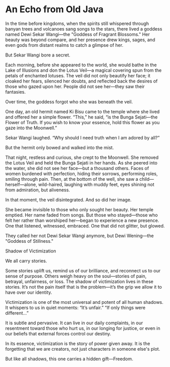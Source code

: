 # An Echo from Old Java


In the time before kingdoms, when the spirits still whispered through banyan trees and volcanoes sang songs to the stars, there lived a goddess named Dewi Sekar Wangi—the "Goddess of Fragrant Blossoms." Her beauty was beyond compare, and her presence drew kings, sages, and even gods from distant realms to catch a glimpse of her.

But Sekar Wangi bore a secret.

Each morning, before she appeared to the world, she would bathe in the Lake of Illusions and don the Lotus Veil—a magical covering spun from the petals of enchanted lotuses. The veil did not only beautify her face; it cloaked her fears, silenced her doubts, and reflected back the desires of those who gazed upon her. People did not see her—they saw their fantasies.

Over time, the goddess forgot who she was beneath the veil.

One day, an old hermit named Ki Bisu came to the temple where she lived and offered her a simple flower. “This,” he said, “is the Bunga Sejati—the Flower of Truth. If you wish to know your essence, hold this flower as you gaze into the Moonwell.”

Sekar Wangi laughed. “Why should I need truth when I am adored by all?”

But the hermit only bowed and walked into the mist.

That night, restless and curious, she crept to the Moonwell. She removed the Lotus Veil and held the Bunga Sejati in her hands. As she peered into the water, she did not see her face—but a thousand others. Faces of women burdened with perfection, hiding their sorrows, performing roles, smiling through pain. Then, at the bottom of the well, she saw a child—herself—alone, wild-haired, laughing with muddy feet, eyes shining not from admiration, but aliveness.

In that moment, the veil disintegrated. And so did her image.

She became invisible to those who only sought her beauty. Her temple emptied. Her name faded from songs. But those who stayed—those who felt her rather than worshiped her—began to experience a new presence. One that listened, witnessed, embraced. One that did
not glitter, but glowed.

They called her not Dewi Sekar Wangi anymore, but Dewi Wening—the "Goddess of Stillness."

Shadow of Victimization

We all carry stories.

Some stories uplift us, remind us of our brilliance, and reconnect us to our sense of purpose. Others weigh heavy on the soul—stories of pain, betrayal, unfairness, or loss. The shadow of victimization lives in these stories. It’s not the pain itself that is the problem—it’s the grip we allow it to have over our identity.

Victimization is one of the most universal and potent of all human shadows. It whispers to us in quiet moments: “It’s unfair.” “If only things were different…”

It is subtle and pervasive. It can live in our daily complaints, in our resentment toward those who hurt us, in our longing for justice, or even in our beliefs that external forces control our destiny.

In its essence, victimization is the story of power given away. It is the forgetting that we are creators, not just characters in someone else's plot.

But like all shadows, this one carries a hidden gift—Freedom.
